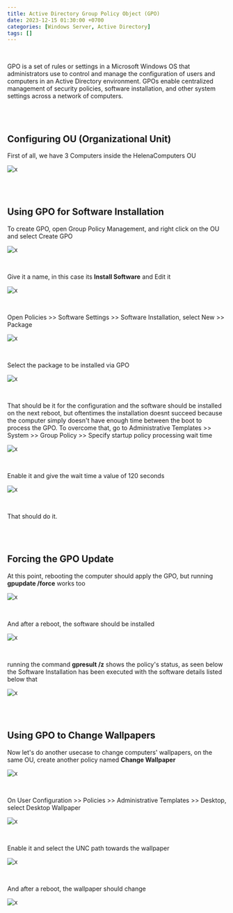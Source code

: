 ```yaml
---
title: Active Directory Group Policy Object (GPO)
date: 2023-12-15 01:30:00 +0700
categories: [Windows Server, Active Directory]
tags: []
---
```


<br>

GPO is a set of rules or settings in a Microsoft Windows OS that administrators use to control and manage the configuration of users and computers in an Active Directory environment. GPOs enable centralized management of security policies, software installation, and other system settings across a network of computers.

<br>
<br>

## Configuring OU (Organizational Unit)

First of all, we have 3 Computers inside the HelenaComputers OU 

![x](/static/2023-12-15-gpo/01.png)

<br>
<br>

## Using GPO for Software Installation

To create GPO, open Group Policy Management, and right click on the OU and select Create GPO

![x](/static/2023-12-15-gpo/02.png)

<br>

Give it a name, in this case its **Install Software** and Edit it

![x](/static/2023-12-15-gpo/03.png)

<br>

Open Policies >> Software Settings >>  Software Installation, select New >> Package

![x](/static/2023-12-15-gpo/04.png)

<br>

Select the package to be installed via GPO

![x](/static/2023-12-15-gpo/05.png)

<br>

That should be it for the configuration and the software should be installed on the next reboot, but oftentimes the installation doesnt succeed because the computer simply doesn't have enough time between the boot to process the GPO.
To overcome that, go to Administrative Templates >> System >> Group Policy >> Specify startup policy processing wait time

![x](/static/2023-12-15-gpo/06.png)

<br>

Enable it and give the wait time a value of 120 seconds

![x](/static/2023-12-15-gpo/07.png)

<br>

That should do it.

<br>
<br>

## Forcing the GPO Update

At this point, rebooting the computer should apply the GPO, but running **gpupdate /force** works too

![x](/static/2023-12-15-gpo/08.png)

<br>

And after a reboot, the software should be installed

![x](/static/2023-12-15-gpo/09.png)

<br>

running the command **gpresult /z** shows the policy's status, as seen below the Software Installation has been executed with the software details listed below that

![x](/static/2023-12-15-gpo/10.png)

<br>
<br>

## Using GPO to Change Wallpapers

Now let's do another usecase to change computers' wallpapers, on the same OU, create another policy named **Change Wallpaper**

![x](/static/2023-12-15-gpo/11.png)

<br>

On User Configuration >> Policies >> Administrative Templates >> Desktop, select Desktop Wallpaper

![x](/static/2023-12-15-gpo/12.png)

<br>

Enable it and select the UNC path towards the wallpaper

![x](/static/2023-12-15-gpo/13.png)

<br>

And after a reboot, the wallpaper should change

![x](/static/2023-12-15-gpo/14.png)

<br>
